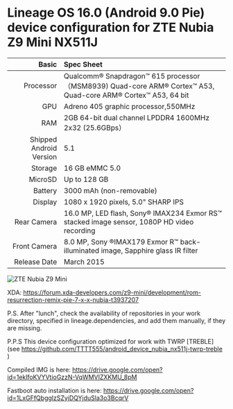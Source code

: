 
Lineage OS 16.0 (Android 9.0 Pie)
device configuration for 
ZTE Nubia Z9 Mini NX511J
=====================================

Basic   | Spec Sheet
-------:|:-------------------------
Processor | Qualcomm® Snapdragon™ 615 processor（MSM8939) Quad-core ARM® Cortex™ A53, Quad-core ARM® Cortex™ A53, 64 bit
GPU     | Adreno 405 graphic processor,550MHz
RAM  | 2GB 64-bit dual channel LPDDR4 1600MHz 2x32 (25.6GBps）
Shipped Android Version | 5.1
Storage | 16 GB eMMC 5.0
MicroSD | Up to 128 GB
Battery | 3000 mAh (non-removable)
Display | 1080 x 1920 pixels, 5.0" SHARP IPS
Rear Camera  | 16.0 MP, LED flash, Sony® IMAX234 Exmor RS™ stacked image sensor, 1080P HD video recording 
Front Camera | 8.0 MP, Sony ®IMAX179 Exmor R™ back-illuminated image, Sapphire glass IR filter 
Release Date | March 2015

![ZTE Nubia Z9 Mini](http://static.nubia.cn/product/max/images/params/params_z9max02.jpg "ZTE Nubia Z9 Mini")

XDA: https://forum.xda-developers.com/z9-mini/development/rom-resurrection-remix-pie-7-x-x-nubia-t3937207

P.S. After "lunch", check the availability of repositories in your work directory, specified in lineage.dependencies, and add them manually, if they are missing.

P.P.S This device configuration optimized for work with TWRP [TREBLE] (see https://github.com/TTTT555/android_device_nubia_nx511j-twrp-treble )

Compiled IMG is here: https://drive.google.com/open?id=1eklfoKVYVtioGzzN-VqWMVIZXKMU_8pM

Fastboot auto installation is here: https://drive.google.com/open?id=1LxGFfQbgglzSZyjDQYjduSla3o3BcqrV
